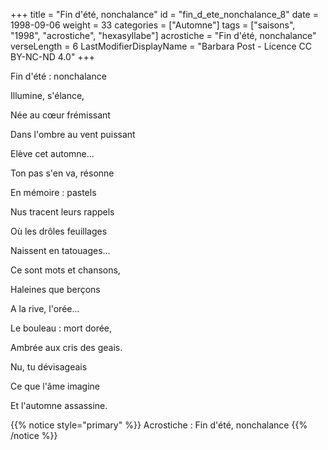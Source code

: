 +++
title = "Fin d'été, nonchalance"
id = "fin_d_ete_nonchalance_8"
date = 1998-09-06
weight = 33
categories = ["Automne"]
tags = ["saisons", "1998", "acrostiche", "hexasyllabe"]
acrostiche = "Fin d'été, nonchalance"
verseLength = 6
LastModifierDisplayName = "Barbara Post - Licence CC BY-NC-ND 4.0"
+++

Fin d'été : nonchalance

Illumine, s'élance,

Née au cœur frémissant

Dans l'ombre au vent puissant

Elève cet automne...

Ton pas s'en va, résonne

En mémoire : pastels

Nus tracent leurs rappels

Où les drôles feuillages

Naissent en tatouages...

Ce sont mots et chansons,

Haleines que berçons

A la rive, l'orée...

Le bouleau : mort dorée,

Ambrée aux cris des geais.

Nu, tu dévisageais

Ce que l'âme imagine

Et l'automne assassine.

{{% notice style="primary" %}}
Acrostiche : Fin d'été, nonchalance
{{% /notice %}}
